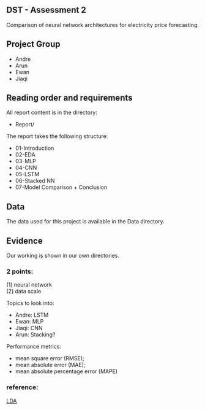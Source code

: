##  DST - Assessment 2  
Comparison of neural network architectures for electricity price forecasting.

## Project Group 

* Andre
* Arun
* Ewan
* Jiaqi
  
## Reading order and requirements

All report content is in the directory:

* Report/

The report takes the following structure:

* 01-Introduction
* 02-EDA
* 03-MLP
* 04-CNN
* 05-LSTM
* 06-Stacked NN
* 07-Model Comparison + Conclusion

## Data

The data used for this project is available in the Data directory.

## Evidence

Our working is shown in our own directories.

### 2 points:  
(1) neural network  
(2) data scale

Topics to look into:
- Andre: LSTM
- Ewan: MLP
- Jiaqi: CNN
- Arun: Stacking?

Performance metrics:
- mean square error (RMSE);
- mean absolute error (MAE);
- mean absolute percentage error (MAPE)

### reference:  
[LDA](https://towardsdatascience.com/end-to-end-topic-modeling-in-python-latent-dirichlet-allocation-lda-35ce4ed6b3e0#:~:text=LDA%20is%20a%20generative%20probabilistic,a%20set%20of%20topic%20probabilities.)
